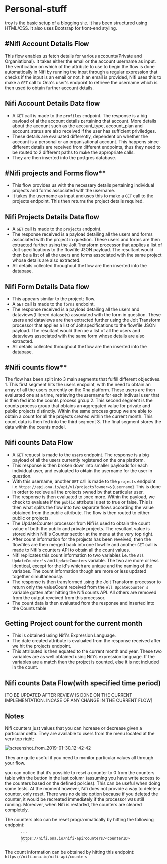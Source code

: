 # Personal-stuff

  
troy is the basic setup of a blogging site. It has been structured using HTML/CSS.  It also uses Bootsrap for front-end styling.



#Nifi Account Details Flow
------------------------------------------------------------------------
This flow enables us fetch details for various accounts(Private and Organiational).
It takes either the email or the account username as input. The verification on which of the attribute to use to begin the flow is done automatically in Nifi by running the input through a regular expression that checks if the input is an email or not.
If an email is provided, Nifi uses this to make a `GET` call to Ona's user's endpoint to retrieve the username which is then used to obtain further account details.

**Nifi Account Details Data flow**
------------------------------------------------------------------------
- A `GET` call is made to the `profiles` endpoint. The response is a big payload of al the account details pertaining that account. More details about the account such as the account_type, account_plan and account_status are also received if the user has sufficient priviledges.
- These details are evaluated differently, dependent on whether the account is a personal or an organizational account. This happens since different details are received from different endpoints, thus they need to be routed to 2 different paths to make the appropriate calls.
- They are then inserted into the postgres database.



#Nifi projects and Forms flow**
------------------------------------------------------------------------
- This flow provides us with the necessary details pertaining individual projects and forms associated with the username.
- It takes the username as input and uses this to make a `GET` call to the projects endpoint. This then returns the project details required.


**Nifi Projects Details Data flow**
------------------------------------------------------------------------
- A `GET` call is made to the `projects` endpoint.
- The response received is a payload detailing all the users and forms associated with the project in question. These users and forms are then extracted further using the Jolt Transform processor that applies a list of Jolt specifications to the flowfile JSON payload. The resultant would then be a list of all the users and forms associated with the same project whose details are also extracted.
- All details collected throughout the flow are then inserted into the database.

**Nifi Form Details Data flow**
------------------------------------------------------------------------
- This appears similar to the projects flow.
- A `GET` call is made to the `forms` endpoint.
- The response received is a payload detailing all the users and dataviews(filtered datasets) associated with the form in question. These users and dataviews are then extracted further using the Jolt Transform processor that applies a list of Jolt specifications to the flowfile JSON payload. The resultant would then be a list of all the users and dataviews associated with the same form whose details are also extracted.
- All details collected throughout the flow are then inserted into the database.


#Nifi counts flow**
------------------------------------------------------------------------

The flow has been split into 3 main segments that fulfill different objectives.
    1. This first segment hits the users endpoint, with the need to obtain an array of all the users currently on the Ona platform.
        These users are then evaluated one at a time, retrieving the username for each indivual user that is then fed into the counts process group
    2. This second segment is the counts process group that obtains an aggregated value for private and public projects distinctly. Within the same process group we are able to obtain a count for all the projects created within the current month. This count data is then fed into the third segment
    3. The final segment stores the data within the counts model.

**Nifi counts Data Flow**
------------------------------------------------------------------------

- A `GET` request is made to the `users` endpoint. The response is a big payload of all the users currently registered on the ona platform.
- This response is then broken down into smaller payloads for each individual user, and evaluated to obtain the username for the user in question.
- With this username, another `GET` call is made to the `projects` endpoint i.e.``` https://api.ona.io/api/v1/projects?owner=${username} ```
This is done in order to recieve all the projects owned by that particular user.
- The response is then evaluated to once more. Within the payload, we check to evaluate if the `public` attribute is set to true or false. This is then what splits the flow into two separate flows according the value obtained from the public attribute. The flow is then routed to either public or projects.
- The UpdateCounter processor from Nifi is used to obtain the count value of both the public and private projects. The resultant value is stored within Nifi's Counter section at the menu at the very top right.
- After count information for the projects has been reveived, then the flowfiles are then merged back into one flowfile and another `GET` call is made to Nifi's counters API to obtain all the count values.
- Nifi replicates this count information to two variables i.e. the `All UpdateCounter's` and `UpdateCounters` variable. The two are more or less identical, except for the id's which are unique and the naming of the variabes. The count information though are more or less updated together simultaneously.
- The response is then transformed using the Jolt Transform processor to return only the valueCount received from the `All UpdateCounter's` variable gotten after hitting the Nifi counts API. All others are removed from the output reveived from this processor.
- The count data is then evaluated from the response and inserted into the Counts table

**Getting Project count for the current month**
------------------------------------------------------------------------
- This is obtained using Nifi's Expression Language.
- The date created attribute is evaluated from the response received after we hit the projects endpoint.
- This attributed is then equated to the current month and year. These two variables are as well obtained using Nifi's expression language. If the variables are a match then the project is counted, else it is not included in the count.

**Nifi counts Data Flow(with specified time period)**
------------------------------------------------------------------------
[TO BE UPDATED AFTER REVIEW IS DONE ON THE CURRENT IMPLEMENTATION. INCASE OF ANY CHANGE IN THE CURRENT FLOW]

**Notes**
------------------------------------------------------------------------

Nifi counters just values that you can increase or decrease given a particular delta. They are available to users from the menu located at the very top right: 

![screenshot_from_2019-01-30_12-42-42](https://user-images.githubusercontent.com/11174326/51984181-c5ea8780-24ab-11e9-8a58-949c9b7a526e.png)


They are quite useful if you need to monitor particular values all through your flow. 

you can notice that it’s possible to reset a counter to 0 from the counters table with the button in the last column (assuming you have write access to the counters based on the defined policies). This can be useful when doing some tests. At the moment however, Nifi does not provide a way to delete a counter, only reset. There was no delete option because if you deleted the counter, it would be recreated immediately if the processor was still running. Moreover, when Nifi is restarted, the counters are cleared completely.

The counters also can be reset programmatically by hitting the following endpoint:
           
           ```
           https://nifi.ona.io/nifi-api/counters/<counterID>
           ```
           

The count information can be obtained by hitting this endpoint: 
            ```
            https://nifi.ona.io/nifi-api/counters
            ```



